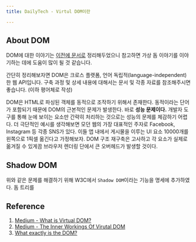 ```yaml
---
title: DailyTech - Virtul DOM이란

---
```

## About DOM

DOM에 대한 이야기는 [이전에 문서로](https://parkjju.github.io/vue-TIL/daily/220208-DOM.html#dom%E1%84%8B%E1%85%B5%E1%84%85%E1%85%A1%E1%86%AB) 정리해두었으니 참고하면 가상 돔 이야기를 이야기하는 데에 도움이 많이 될 것 같습니다.

간단히 정리해보자면 DOM은 크로스 플랫폼, 언어 독립적(language-independent)한 웹 API입니다. 구축 과정 및 상세 내용에 대해서는 문서 및 각종 자료를 참조해주시면 좋습니다. (이하 평어체로 작성)

DOM은 HTML로 파싱된 객체를 동적으로 조작하기 위해서 존재한다. 동적이라는 단어가 포함되기 때문에 DOM의 근본적인 문제가 발생한다. 바로 **성능 문제이다.** 개발자 도구를 통해 눈에 보이는 요소만 간략히 처리하는 것으로는 성능의 문제를 체감하기 어렵다. 더 극단적인 예시를 생각해보면 모던 웹의 가장 대표적인 주자로 Facebook, Instagram 등 각종 SNS가 있다. 이들 앱 내에서 게시물을 이루는 UI 요소 10000개를 왼쪽으로 1픽셀 옮긴다고 가정해보자. DOM 구조 재구축은 고사하고 각 요소가 실제로 옮겨질 수 있게끔 브라우저 렌더링 단에서 큰 오버헤드가 발생할 것이다.

## Shadow DOM
위와 같은 문제를 해결하기 위해 W3C에서 `Shadow DOM`이라는 기능을 명세에 추가하였다. 돔 트리를 
## Reference

1. [Medium - What is Virtual DOM?](https://tonyfreed.medium.com/what-is-virtual-dom-c0ec6d6a925c)
2. [Medium - The Inner Workings Of Virutal DOM](https://medium.com/@rajaraodv/the-inner-workings-of-virtual-dom-666ee7ad47cf)
3. [What exactly is the DOM?](https://bitsofco.de/what-exactly-is-the-dom/?utm_source=CSS-Weekly&utm_campaign=Issue-341&utm_medium=email)